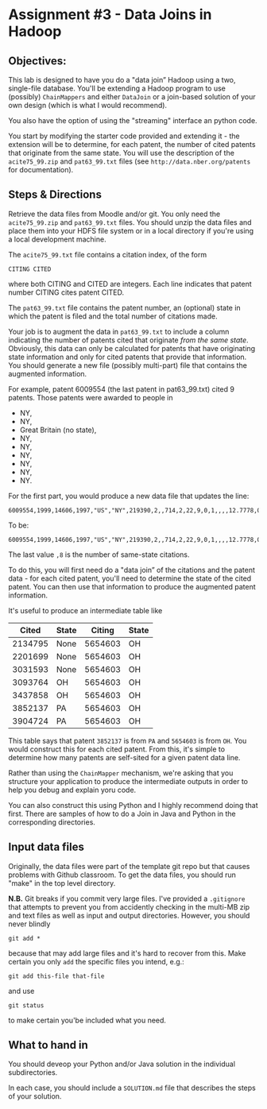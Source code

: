 # Assignment #3 - Data Joins in Hadoop

## Objectives:

This lab is designed to have you do a "data join” Hadoop using a two,
single-file database. You'll be extending a Hadoop program to use
(possibly) `ChainMappers` and either `DataJoin` or a join-based solution
of your own design (which is what I would recommend). 

You also have the option of using the "streaming" interface an python code.

You start by modifying the starter code provided and extending it -
the extension will be to determine, for each patent, the number of
cited patents that originate from the same state. You will use the
description of the `acite75_99.zip` and `pat63_99.txt` files (see
`http://data.nber.org/patents` for documentation).

## Steps & Directions

Retrieve the data files from Moodle and/or git. You only need the
`acite75_99.zip` and `pat63_99.txt` files. You should unzip the
data files and place them into your HDFS file system or in a local
directory if you're using a local development machine.

The `acite75_99.txt` file contains a citation index, of the form
```
CITING CITED
```
where both CITING and CITED are integers. Each line
indicates that patent number CITING cites patent CITED.

The `pat63_99.txt` file contains the patent number, an (optional)
state in which the patent is filed and the total number of citations
made.

Your job is to augment the data in `pat63_99.txt` to include a column
indicating the number of patents cited that originate *from the same
state*. Obviously, this data can only be calculated for patents that
have originating state information and only for cited patents that
provide that information. You should generate a new file (possibly
multi-part) file that contains the augmented information.

For example, 
patent 6009554 (the last patent in pat63_99.txt) cited 9 patents. Those patents were awarded to people in
* NY, 
* NY, 
* Great Britain (no state), 
* NY, 
* NY,
* NY,
* NY,
* NY,
* NY. 

For the first part, you would produce a new data file that updates the
line:

```
6009554,1999,14606,1997,"US","NY",219390,2,,714,2,22,9,0,1,,,,12.7778,0.1111,0.1111,,
```

To be: 
```
6009554,1999,14606,1997,"US","NY",219390,2,,714,2,22,9,0,1,,,,12.7778,0.1111,0.1111,,8
```

The last value `,8` is the number of same-state citations.

To do this, you will first need do a "data join” of the citations and
the patent data - for each cited patent, you'll need to determine the
state of the cited patent. You can then use that information to
produce the augmented patent information.

It's useful to produce an intermediate table like

|Cited|State|Citing|State|
|-----|-----|------|-----|
|2134795	|None	|5654603	|OH
|2201699	|None	|5654603	|OH
|3031593	|None	|5654603	|OH
|3093764	|OH	|5654603	|OH
|3437858	|OH	|5654603	|OH
|3852137	|PA	|5654603	|OH
|3904724	|PA	|5654603	|OH

This table says that patent `3852137` is from `PA` and `5654603` is from `OH`.
You would construct this for each cited patent. From this, it's simple to determine
how many patents are self-sited for a given patent data line.

Rather than using the `ChainMapper` mechanism, we're asking that you structure your application to produce the intermediate outputs in order to help you debug and explain yoru code.

You can also construct this using Python and I highly recommend doing that first. There are samples of how to do a Join in Java and Python in the corresponding directories.

## Input data files

Originally, the data files were part of the template git repo but that
causes problems with Github classroom. To get the data files, you should
run "make" in the top level directory. 

**N.B.** Git breaks if you commit very large files. I've provided a `.gitignore` that attempts to prevent you from accidently checking in the multi-MB zip and text files as well as input and output directories. However, you should never blindly
```
git add *
```
because that may add large files and it's hard to recover from this. Make certain you only `add` the specific files
you intend, e.g.:
```
git add this-file that-file
```
and use
```
git status
```
to make certain you'be included what you need.

## What to hand in

You should deveop your Python and/or Java solution in the individual subdirectories.

In each case, you should include a `SOLUTION.md` file that describes the steps of your solution.
